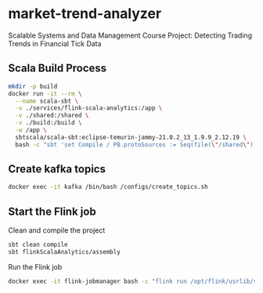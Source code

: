 # market-trend-analyzer

Scalable Systems and Data Management Course Project: Detecting Trading Trends in Financial Tick Data

## Scala Build Process

```bash
mkdir -p build
docker run -it --rm \
  --name scala-sbt \
  -v ./services/flink-scala-analytics:/app \
  -v ./shared:/shared \
  -v ./build:/build \
  -w /app \
  sbtscala/scala-sbt:eclipse-temurin-jammy-21.0.2_13_1.9.9_2.12.19 \
  bash -c "sbt 'set Compile / PB.protoSources := Seq(file(\"/shared\"))' 'set target := file(\"/build\")' assembly && chown -R $(id -u):$(id -g) /build"
```

## Create kafka topics

```bash
docker exec -it kafka /bin/bash /configs/create_topics.sh
```

## Start the Flink job

Clean and compile the project

```bash
sbt clean compile
sbt flinkScalaAnalytics/assembly
```

Run the Flink job

```bash
docker exec -it flink-jobmanager bash -c "flink run /opt/flink/usrlib/scala-2.12/flink-scala-analytics-assembly-0.1.0-SNAPSHOT.jar"
```

